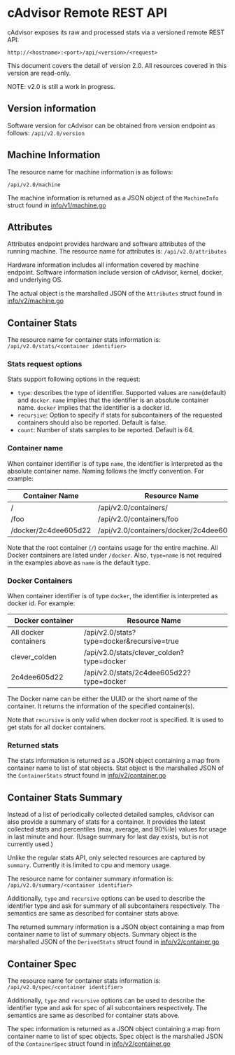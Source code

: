 # cAdvisor Remote REST API

cAdvisor exposes its raw and processed stats via a versioned remote REST API:

`http://<hostname>:<port>/api/<version>/<request>`

This document covers the detail of version 2.0. All resources covered in this version are read-only.

NOTE: v2.0 is still a work in progress.

## Version information

Software version for cAdvisor can be obtained from version endpoint as follows:
`/api/v2.0/version`

## Machine Information

The resource name for machine information is as follows:

`/api/v2.0/machine`

The machine information is returned as a JSON object of the `MachineInfo` struct found in [info/v1/machine.go](../info/v1/machine.go)

## Attributes

Attributes endpoint provides hardware and software attributes of the running machine.
The resource name for attributes is:
`/api/v2.0/attributes`

Hardware information includes all information covered by machine endpoint. Software information include version of cAdvisor, kernel, docker, and underlying OS.

The actual object is the marshalled JSON of the `Attributes` struct found in [info/v2/machine.go](../info/v2/machine.go)

## Container Stats
The resource name for container stats information is:
`/api/v2.0/stats/<container identifier>`

### Stats request options

Stats support following options in the request:
- `type`: describes the type of identifier. Supported values are `name`(default) and `docker`. `name` implies that the identifier is an absolute container name. `docker` implies that the identifier is a docker id.
- `recursive`: Option to specify if stats for subcontainers of the requested containers should also be reported. Default is false.
- `count`: Number of stats samples to be reported. Default is 64.

### Container name

When container identifier is of type `name`, the identifier is interpreted as the absolute container name. Naming follows the lmctfy convention. For example:

| Container Name       | Resource Name                             |
|----------------------|-------------------------------------------|
| /                    | /api/v2.0/containers/                     |
| /foo                 | /api/v2.0/containers/foo                  |
| /docker/2c4dee605d22 | /api/v2.0/containers/docker/2c4dee605d22  |

Note that the root container (`/`) contains usage for the entire machine. All Docker containers are listed under `/docker`. Also, `type=name` is not required in the examples above as `name` is the default type.

### Docker Containers

When container identifier is of type `docker`, the identifier is interpreted as docker id. For example:


| Docker container     | Resource Name                             |
|----------------------|-------------------------------------------|
| All docker containers| /api/v2.0/stats?type=docker&recursive=true|
| clever_colden        | /api/v2.0/stats/clever_colden?type=docker |
| 2c4dee605d22         | /api/v2.0/stats/2c4dee605d22?type=docker  |

The Docker name can be either the UUID or the short name of the container. It returns the information of the specified container(s).

Note that `recursive` is only valid when docker root is specified. It is used to get stats for all docker containers.

### Returned stats

The stats information is returned  as a JSON object containing a map from container name to list of stat objects. Stat object is the marshalled JSON of the `ContainerStats` struct found in [info/v2/container.go](../info/v2/container.go)

## Container Stats Summary
Instead of a list of periodically collected detailed samples, cAdvisor can also provide a summary of stats for a container. It provides the latest collected stats and percentiles (max, average, and 90%ile) values for usage in last minute and hour. (Usage summary for last day exists, but is not currently used.)

Unlike the regular stats API, only selected resources are captured by `summary`. Currently it is limited to cpu and memory usage.

The resource name for container summary information is:
`/api/v2.0/summary/<container identifier>`

Additionally, `type` and `recursive` options can be used to describe the identifier type and ask for summary of all subcontainers respectively. The semantics are same as described for container stats above.

The returned summary information is a JSON object containing a map from container name to list of summary objects. Summary object is the marshalled JSON of the `DerivedStats` struct found in [info/v2/container.go](../info/v2/container.go)

## Container Spec

The resource name for container stats information is:
`/api/v2.0/spec/<container identifier>`

Additionally, `type` and `recursive` options can be used to describe the identifier type and ask for spec of all subcontainers respectively. The semantics are same as described for container stats above.

The spec information is returned as a JSON object containing a map from container name to list of spec objects. Spec object is the marshalled JSON of the `ContainerSpec` struct found in [info/v2/container.go](../info/v2/container.go)

